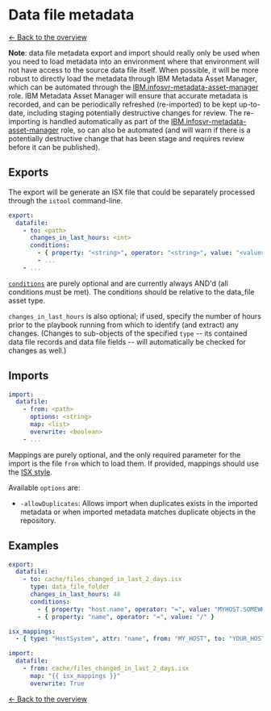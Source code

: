 # Data file metadata

[<- Back to the overview](../README.md)

**Note**: data file metadata export and import should really only be used when you need to load metadata into an environment where that environment will not have access to the source data file itself.  When possible, it will be more robust to directly load the metadata through IBM Metadata Asset Manager, which can be automated through the [IBM.infosvr-metadata-asset-manager](https://galaxy.ansible.com/IBM/infosvr-metadata-asset-manager) role.  IBM Metadata Asset Manager will ensure that accurate metadata is recorded, and can be periodically refreshed (re-imported) to be kept up-to-date, including staging potentially destructive changes for review.  The re-importing is handled automatically as part of the [IBM.infosvr-metadata-asset-manager](https://galaxy.ansible.com/IBM/infosvr-metadata-asset-manager) role, so can also be automated (and will warn if there is a potentially destructive change that has been stage and requires review before it can be published).

## Exports

The export will be generate an ISX file that could be separately processed through the `istool` command-line.

```yml
export:
  datafile:
    - to: <path>
      changes_in_last_hours: <int>
      conditions:
        - { property: "<string>", operator: "<string>", value: "<value>" }
        - ...
    - ...
```

[`conditions`](conditions.md) are purely optional and are currently always AND'd (all conditions must be met). The conditions should be relative to the data_file asset type.

`changes_in_last_hours` is also optional; if used, specify the number of hours prior to the playbook running from which to identify (and extract) any changes. (Changes to sub-objects of the specified `type` -- its contained data file records and data file fields -- will automatically be checked for changes as well.)

## Imports

```yml
import:
  datafile:
    - from: <path>
      options: <string>
      map: <list>
      overwrite: <boolean>
    - ...
```

Mappings are purely optional, and the only required parameter for the import is the file `from` which to load them. If provided, mappings should use the [ISX style](mappings.md#isx-style).

Available `options` are:

- `-allowDuplicates`: Allows import when duplicates exists in the imported metadata or when imported metadata matches duplicate objects in the repository.

## Examples

```yml
export:
  datafile:
    - to: cache/files_changed_in_last_2_days.isx
      type: data_file_folder
      changes_in_last_hours: 48
      conditions:
        - { property: "host.name", operator: "=", value: "MYHOST.SOMEWHERE.COM" }
        - { property: "name", operator: "=", value: "/" }

isx_mappings:
  - { type: "HostSystem", attr: "name", from: "MY_HOST", to: "YOUR_HOST" }

import:
  datafile:
    - from: cache/files_changed_in_last_2_days.isx
      map: "{{ isx_mappings }}"
      overwrite: True
```

[<- Back to the overview](../README.md)

